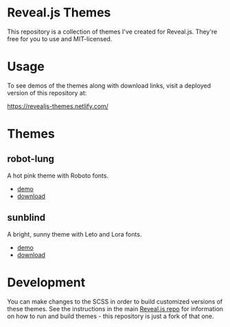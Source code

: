 # Reveal.js Themes

This repository is a collection of themes I've created for Reveal.js. They're free for you to use and MIT-licensed.

# Usage

To see demos of the themes along with download links, visit a deployed version of this repository at:

https://revealjs-themes.netlify.com/

# Themes

## robot-lung

A hot pink theme with Roboto fonts.

- [demo](https://revealjs-themes.netlify.com/robot-lung.html)
- [download](https://revealjs-themes.netlify.com/css/theme/robot-lung.css)

## sunblind

A bright, sunny theme with Leto and Lora fonts.

- [demo](https://revealjs-themes.netlify.com/sunblind.html)
- [download](https://revealjs-themes.netlify.com/css/theme/sunblind.css)

# Development

You can make changes to the SCSS in order to build customized versions of these themes. See the instructions in the main [Reveal.js repo](https://github.com/hakimel/reveal.js/) for information on how to run and build themes - this repository is just a fork of that one.
